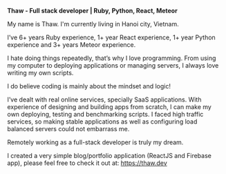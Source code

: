 **Thaw - Full stack developer | Ruby, Python, React, Meteor**

My name is Thaw. I'm currently living in Hanoi city, Vietnam.

I’ve 6+ years Ruby experience, 1+ year React experience, 1+ year Python experience and 3+ years Meteor experience.

I hate doing things repeatedly, that’s why I love programming. From using my computer to deploying applications or managing servers, I always love writing my own scripts.

I do believe coding is mainly about the mindset and logic!


I’ve dealt with real online services, specially SaaS applications. With experience of designing and building apps from scratch, I can make my own deploying, testing and benchmarking scripts. I faced high traffic services, so making stable applications as well as configuring load balanced servers could not embarrass me.

Remotely working as a full-stack developer is truly my dream.

I created a very simple blog/portfolio application (ReactJS and Firebase app), please feel free to check it out at: https://thaw.dev
